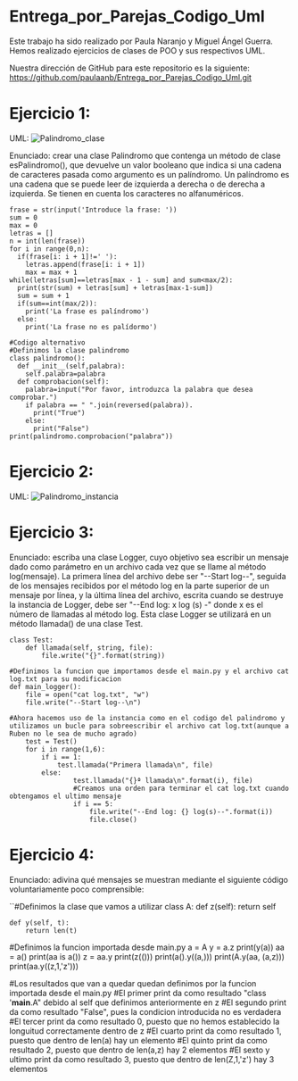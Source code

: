 # Entrega_por_Parejas_Codigo_Uml

Este trabajo ha sido realizado por Paula Naranjo y Miguel Ángel Guerra. Hemos realizado ejercicios de clases de POO y sus respectivos UML.

Nuestra dirección de GitHub para este repositorio es la siguiente: https://github.com/paulaanb/Entrega_por_Parejas_Codigo_Uml.git

# Ejercicio 1: 
 UML: ![Palindromo_clase](https://user-images.githubusercontent.com/100090620/159370293-4e6db728-e536-4c51-b2c7-bc62aaf1ca92.png)

Enunciado: crear una clase Palindromo que contenga un método de clase esPalindromo(), que devuelve un valor booleano que indica si una cadena de caracteres pasada como argumento es un palíndromo. Un palíndromo es una cadena que se puede leer de izquierda a derecha o de derecha a izquierda. Se tienen en cuenta los caracteres no alfanuméricos.

```
frase = str(input('Introduce la frase: '))
sum = 0
max = 0
letras = []
n = int(len(frase))
for i in range(0,n):
  if(frase[i: i + 1]!=' '):
    letras.append(frase[i: i + 1])
    max = max + 1
while(letras[sum]==letras[max - 1 - sum] and sum<max/2):
  print(str(sum) + letras[sum] + letras[max-1-sum])
  sum = sum + 1
  if(sum==int(max/2)):
    print('La frase es palíndromo')
  else:
    print('La frase no es palídormo')
```
```
#Codigo alternativo
#Definimos la clase palindromo
class palindromo():
  def __init__(self,palabra):
    self.palabra=palabra
  def comprobacion(self):
    palabra=input("Por favor, introduzca la palabra que desea comprobar.")
    if palabra == " ".join(reversed(palabra)).
      print("True")
    else:
      print("False")
print(palindromo.comprobacion("palabra"))
```
# Ejercicio 2: 
UML: ![Palindromo_instancia](https://user-images.githubusercontent.com/100090620/159371948-a0e1a2b4-4131-4c25-a950-e03938d9810a.png)


# Ejercicio 3: 
Enunciado: escriba una clase Logger, cuyo objetivo sea escribir un mensaje dado como parámetro en un archivo cada vez que se llame al método log(mensaje). La primera línea del archivo debe ser "--Start log--", seguida de los mensajes recibidos por el método log en la parte superior de un mensaje por línea, y la última línea del archivo, escrita cuando se destruye la instancia de Logger, debe ser "--End log: x log (s) -" donde x es el número de llamadas al método log. Esta clase Logger se utilizará en un método llamada() de una clase Test.

```#Empezamos a definir las clases
class Test:
    def llamada(self, string, file):
        file.write("{}".format(string))

#Definimos la funcion que importamos desde el main.py y el archivo cat log.txt para su modificacion
def main_logger():
    file = open("cat log.txt", "w")
    file.write("--Start log--\n")

#Ahora hacemos uso de la instancia como en el codigo del palindromo y utilizamos un bucle para sobreescribir el archivo cat log.txt(aunque a Ruben no le sea de mucho agrado)
    test = Test()
    for i in range(1,6): 
        if i == 1: 
            test.llamada("Primera llamada\n", file) 
        else:
                test.llamada("{}ª llamada\n".format(i), file) 
                #Creamos una orden para terminar el cat log.txt cuando obtengamos el ultimo mensaje
                if i == 5:
                    file.write("--End log: {} log(s)--".format(i))
                    file.close()
```


# Ejercicio 4: 
Enunciado: adivina qué mensajes se muestran mediante el siguiente código voluntariamente poco comprensible:

``#Definimos la clase que vamos a utilizar
class A: 
    def z(self): 
        return self
 
    def y(self, t): 
        return len(t) 

#Definimos la funcion importada desde main.py
    a = A 
    y = a.z
    print(y(a))
    aa = a()
    print(aa is a())
    z = aa.y
    print(z(()))
    print(a().y((a,))) 
    print(A.y(aa, (a,z)))
    print(aa.y((z,1,'z')))

#Los resultados que van a quedar quedan definimos por la funcion importada desde el main.py
#El primer print da como resultado "class '__main__.A" debido al self que definimos anteriormente en z
#El segundo print da como resultado "False", pues la condicion introducida no es verdadera
#El tercer print da como resultado 0, puesto que no hemos establecido la longuitud correctamente dentro de z
#El cuarto print da como resultado 1, puesto que dentro de len(a) hay un elemento
#El quinto print da como resultado 2, puesto que dentro de len(a,z) hay 2 elementos
#El sexto y ultimo print da como resultado 3, puesto que dentro de len(Z,1,'z') hay 3 elementos
